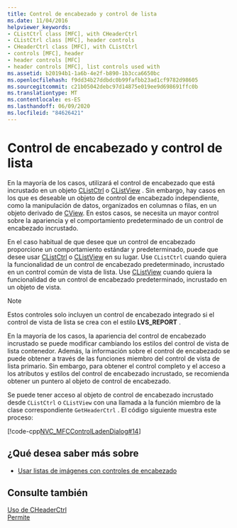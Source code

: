 ```yaml
---
title: Control de encabezado y control de lista
ms.date: 11/04/2016
helpviewer_keywords:
- CListCtrl class [MFC], with CHeaderCtrl
- CListCtrl class [MFC], header controls
- CHeaderCtrl class [MFC], with CListCtrl
- controls [MFC], header
- header controls [MFC]
- header controls [MFC], list controls used with
ms.assetid: b20194b1-1a6b-4e2f-b890-1b3cca6650bc
ms.openlocfilehash: f9dd34b27ddbdc0b99fafbb23ad1cf9782d98605
ms.sourcegitcommit: c21b05042debc97d14875e019ee9d698691ffc0b
ms.translationtype: MT
ms.contentlocale: es-ES
ms.lasthandoff: 06/09/2020
ms.locfileid: "84626421"
---
```

# <a name="header-control-and-list-control"></a>Control de encabezado y control de lista

En la mayoría de los casos, utilizará el control de encabezado que está incrustado en un objeto [CListCtrl](reference/clistctrl-class.md) o [CListView](reference/clistview-class.md) . Sin embargo, hay casos en los que es deseable un objeto de control de encabezado independiente, como la manipulación de datos, organizados en columnas o filas, en un objeto derivado de [CView](reference/cview-class.md). En estos casos, se necesita un mayor control sobre la apariencia y el comportamiento predeterminado de un control de encabezado incrustado.

En el caso habitual de que desee que un control de encabezado proporcione un comportamiento estándar y predeterminado, puede que desee usar [CListCtrl](reference/clistctrl-class.md) o [CListView](reference/clistview-class.md) en su lugar. Use `CListCtrl` cuando quiera la funcionalidad de un control de encabezado predeterminado, incrustado en un control común de vista de lista. Use [CListView](reference/clistview-class.md) cuando quiera la funcionalidad de un control de encabezado predeterminado, incrustado en un objeto de vista.

> [!NOTE]
> Estos controles solo incluyen un control de encabezado integrado si el control de vista de lista se crea con el estilo **LVS_REPORT** .

En la mayoría de los casos, la apariencia del control de encabezado incrustado se puede modificar cambiando los estilos del control de vista de lista contenedor. Además, la información sobre el control de encabezado se puede obtener a través de las funciones miembro del control de vista de lista primario. Sin embargo, para obtener el control completo y el acceso a los atributos y estilos del control de encabezado incrustado, se recomienda obtener un puntero al objeto de control de encabezado.

Se puede tener acceso al objeto de control de encabezado incrustado desde `CListCtrl` o `CListView` con una llamada a la función miembro de la clase correspondiente `GetHeaderCtrl` . El código siguiente muestra este proceso:

[!code-cpp[NVC_MFCControlLadenDialog#14](codesnippet/cpp/header-control-and-list-control_1.cpp)]

## <a name="what-do-you-want-to-know-more-about"></a>¿Qué desea saber más sobre

- [Usar listas de imágenes con controles de encabezado](using-image-lists-with-header-controls.md)

## <a name="see-also"></a>Consulte también

[Uso de CHeaderCtrl](using-cheaderctrl.md)<br/>
[Permite](controls-mfc.md)
